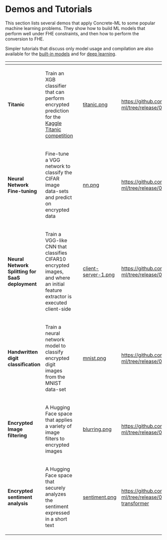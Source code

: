 # Demos and Tutorials

This section lists several demos that apply Concrete-ML to some popular machine learning problems. They show
how to build ML models that perform well under FHE constraints, and then how to perform the conversion to FHE.

Simpler tutorials that discuss only model usage and compilation are also available for
the [built-in models](../built-in-models/ml_examples.md) and for [deep learning](../deep-learning/examples.md).

<table data-view="cards">
   <thead>
      <tr>
         <th></th>
         <th></th>
         <th></th>
         <th data-hidden data-card-cover data-type="files"></th>
         <th data-hidden data-card-target data-type="content-ref"></th>
      </tr>
   </thead>
   <tbody>
      <tr>
         <td><strong>Titanic</strong></td>
         <td>
            <p></p>
            <p>Train an XGB classifier that can perform encrypted prediction for the <a href="https://www.kaggle.com/c/titanic/">Kaggle Titanic competition</a></p>
         </td>
         <td></td>
         <!--- start -->
         <td><a href="../.gitbook/assets/demo_titanic.png">titanic.png</a></td>
         <td><a href="https://github.com/zama-ai/concrete-ml/tree/release/0.6.x/use_case_examples/titanic">https://github.com/zama-ai/concrete-ml/tree/release/0.6.x/use_case_examples/titanic</a></td>
         <!--- end -->
      </tr>
      <tr>
         <td><strong>Neural Network Fine-tuning</strong> </td>
         <td>
            <p></p>
            <p>Fine-tune a VGG network to classify the CIFAR image data-sets and predict on encrypted data</p>
         </td>
         <td></td>
         <!--- start -->
         <td><a href="../.gitbook/assets/demo_nn_finetuning.png">nn.png</a></td>
         <td><a href="https://github.com/zama-ai/concrete-ml/tree/release/0.6.x/use_case_examples/cifar_brevitas_finetuning">https://github.com/zama-ai/concrete-ml/tree/release/0.6.x/use_case_examples/cifar_brevitas_finetuning</a></td>
         <!--- end -->
      </tr>
      <tr>
         <td><strong>Neural Network Splitting for SaaS deployment</strong> </td>
         <td>
            <p></p>
            <p>Train a VGG-like CNN that classifies CIFAR10 encrypted images, and where an initial feature extractor is executed client-side</p>
         </td>
         <td></td>
         <!--- start -->
         <td><a href="../.gitbook/assets/demo_nn_splitting.png">client-server-1.png</a></td>
         <td><a href="https://github.com/zama-ai/concrete-ml/tree/release/0.6.x/use_case_examples/cifar_10_with_model_splitting">https://github.com/zama-ai/concrete-ml/tree/release/0.6.x/use_case_examples/cifar_10_with_model_splitting</a></td>
         <!--- end -->
      </tr>
      <tr>
         <td><strong>Handwritten digit classification</strong></td>
         <td>
            <p></p>
            <p>Train a neural network model to classify encrypted digit images from the MNIST data-set</p>
         </td>
         <td></td>
         <!--- start -->
         <td><a href="../.gitbook/assets/demo_mnist.png">mnist.png</a></td>
         <td><a href="https://github.com/zama-ai/concrete-ml/tree/release/0.6.x/use_case_examples/mnist">https://github.com/zama-ai/concrete-ml/tree/release/0.6.x/use_case_examples/mnist</a></td>
         <!--- end -->
      </tr>
      <tr>
         <td><strong>Encrypted Image filtering</strong></td>
         <td>
            <p></p>
            <p>A Hugging Face space that applies a variety of image filters to encrypted images</p>
         </td>
         <td></td>
         <!--- start -->
         <td><a href="../.gitbook/assets/demo_filtering.png">blurring.png</a></td>
         <td><a href="https://github.com/zama-ai/concrete-ml/tree/release/0.6.x/use_case_examples/image_filtering">https://github.com/zama-ai/concrete-ml/tree/release/0.6.x/use_case_examples/image_filtering</a></td>
         <!--- end -->
      </tr>
      <tr>
         <td><strong>Encrypted sentiment analysis</strong></td>
         <td>
            <p></p>
            <p>A Hugging Face space that securely analyzes the sentiment expressed in a short text</p>
         </td>
         <td></td>
         <!--- start -->
         <td><a href="../.gitbook/assets/demo_sentiment.png">sentiment.png</a></td>
         <td><a href="https://github.com/zama-ai/concrete-ml/tree/release/0.6.x/use_case_examples/sentiment-analysis-with-transformer">https://github.com/zama-ai/concrete-ml/tree/release/0.6.x/use_case_examples/sentiment-analysis-with-transformer</a></td>
         <!--- end -->
      </tr>
   </tbody>
</table>
